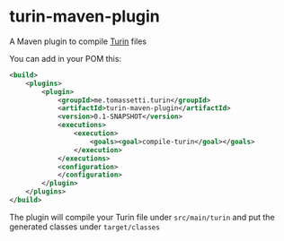 # turin-maven-plugin
A Maven plugin to compile [Turin](https://github.com/ftomassetti/turin-programming-language) files

You can add in your POM this:

```xml
<build>
    <plugins>
        <plugin>
            <groupId>me.tomassetti.turin</groupId>
            <artifactId>turin-maven-plugin</artifactId>
            <version>0.1-SNAPSHOT</version>
            <executions>
                <execution>
                    <goals><goal>compile-turin</goal></goals>
                </execution>
            </executions>
            <configuration>
            </configuration>
        </plugin>
    </plugins>
</build>
```

The plugin will compile your Turin file under `src/main/turin` and put the generated classes under `target/classes`
